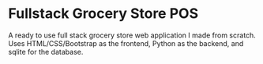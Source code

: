 # Fullstack Grocery Store POS
A ready to use full stack grocery store web application I made from scratch. Uses HTML/CSS/Bootstrap as the frontend, Python as the backend, and sqlite for the database.
